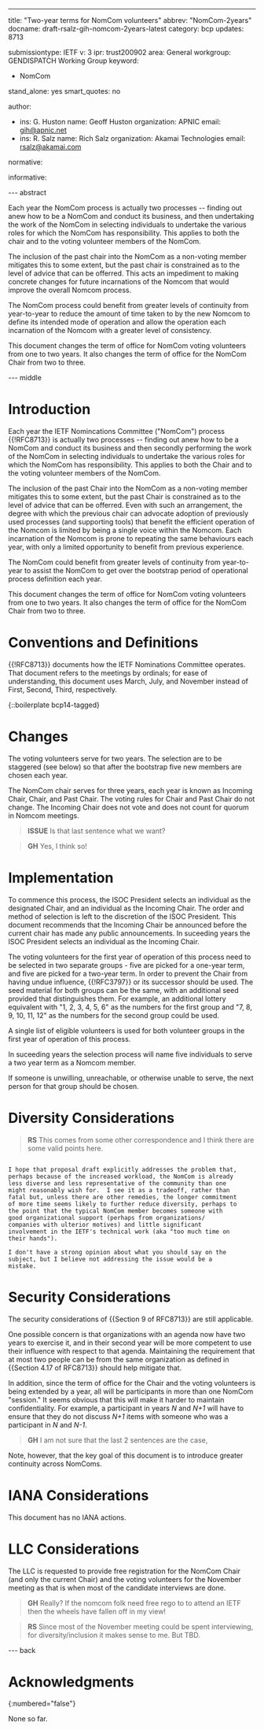 ---
title: "Two-year terms for NomCom volunteers"
abbrev: "NomCom-2years"
docname: draft-rsalz-gih-nomcom-2years-latest
category: bcp
updates: 8713

submissiontype: IETF
v: 3
ipr: trust200902
area: General
workgroup: GENDISPATCH Working Group
keyword:
 - NomCom

stand_alone: yes
smart_quotes: no

author:
 - ins: G. Huston
   name: Geoff Huston
   organization: APNIC
   email: gih@apnic.net
 - ins: R. Salz
   name: Rich Salz
   organization: Akamai Technologies
   email: rsalz@akamai.com

normative:

informative:


--- abstract

Each year the NomCom process is actually two processes -- finding out anew
how to be a NomCom and conduct its business, and then undertaking the
work of the NomCom in selecting individuals to undertake the various roles
for which the NomCom has responsibility. This applies to both the chair and
to the voting volunteer members of the NomCom.

The inclusion of the past chair into the NomCom as a non-voting member
mitigates this to some extent, but the past chair is constrained as to the
level of advice that can be offerred.  This acts an impediment to making
concrete changes for future incarnations of the Nomcom that would improve
the overall Nomcom process.

The NomCom process could benefit from greater levels of continuity from year-to-year
to reduce the amount of time taken to by the new Nomcom to define its intended mode
of operation and allow the operation each incarnation of the Nomcom with a greater level
of consistency.

This document changes the term of office for NomCom voting volunteers from
one to two years.  It also changes the term of office for the NomCom Chair
from two to three.

--- middle

# Introduction

Each year the IETF Nomincations Committee ("NomCom")
process {{!RFC8713}} is actually two processes -- finding out anew
how to be a NomCom and conduct its business and then secondly performing the
work of the NomCom in selecting individuals to undertake the various roles
for which the NomCom has responsibility. This applies to both the Chair and
to the voting volunteer members of the NomCom.

The inclusion of the past Chair into the NomCom as a non-voting member
mitigates this to some extent, but the past Chair is constrained as to the
level of advice that can be offerred. Even with such an arrangement, the
degree with which the previous chair can advocate adoption of previously
used processes (and supporting tools) that benefit the efficient operation
of the Nomcom is limited by being a single voice within the Nomcom.
Each incarnation of the Nomcom is prone to repeating the same behaviours
each year, with only a limited opportunity to benefit from previous experience.

The NomCom could benefit from greater levels of continuity from year-to-year
to assist the NomCom to get over the bootstrap period of operational process
definition each year.

This document changes the term of office for NomCom voting volunteers from
one to two years.  It also changes the term of office for the NomCom Chair
from two to three.

# Conventions and Definitions

{{!RFC8713}} documents how the IETF Nominations Committee
operates. That document refers to the meetings by ordinals; for ease of
understanding, this document uses March, July, and November instead of
First, Second, Third, respectively.

{::boilerplate bcp14-tagged}

# Changes

The voting volunteers serve for two years.
The selection are to be staggered (see below) so that after the bootstrap
five new members are chosen each year.

The NomCom chair serves for three years, each year is known as
Incoming Chair, Chair, and Past Chair.
The voting rules for Chair and Past Chair do not change.
The Incoming Chair does not vote and does not count for quorum in
Nomcom meetings.

> **ISSUE** Is that last sentence what we want?

> **GH** Yes, I think so!

# Implementation

To commence this process, the ISOC President selects an individual as the
designated Chair, and an individual as the Incoming Chair.
The order and method of selection is left to the discretion of the ISOC
President.
This document recommends that the Incoming Chair be announced before
the current chair has made any public announcements. In suceeding years the
ISOC President selects an individual as the Incoming Chair.

The voting volunteers for the first year of operation of this process need to be selected in two
separate groups - five are picked for a one-year term, and five are picked
for a two-year term. In order to prevent the Chair from having undue
influence, {{!RFC3797}} or its successor should be used. The seed material
for both groups can be the same, with an additional seed provided that
distinguishes them. For example, an additional lottery equivalent with
"1, 2, 3, 4, 5, 6" as the numbers for the first group and
"7, 8, 9, 10, 11, 12" as the numbers for the second group could be used.

A single list of eligible volunteers is used for both volunteer groups
in the first year of operation of this process.

In suceeding years the selection process will name five individuals to serve a two year
term as a Nomcom member.

If someone is unwilling, unreachable, or otherwise unable to serve,
the next person for that group should be chosen.

# Diversity Considerations

> **RS** This comes from some other correspondence and I think there
are some valid points here.

~~~

I hope that proposal draft explicitly addresses the problem that,
perhaps because of the increased workload, the NomCom is already
less diverse and less representative of the community than one
might reasonably wish for.  I see it as a tradeoff, rather than
fatal but, unless there are other remedies, the longer commitment
of more time seems likely to further reduce diversity, perhaps to
the point that the typical NomCom member becomes someone with
good organizational support (perhaps from organizations/
companies with ulterior motives) and little significant
involvement in the IETF's technical work (aka "too much time on
their hands").

I don't have a strong opinion about what you should say on the
subject, but I believe not addressing the issue would be a
mistake.

~~~

# Security Considerations

The security considerations of {{Section 9 of RFC8713}} are still applicable.

One possible concern is that organizations with an agenda now have two years to
exercise it, and in their second year will be more competent to use their
influence with respect to that agenda. Maintaining the requirement that at
most two people can be from the same organization as defined in
{{Section 4.17 of RFC8713}} should help mitigate that.

In addition, since the term of office for the Chair and the voting volunteers
is being extended by a year, all will be participants in more than one
NomCom "session."
It seems obvious that this will make it harder to maintain confidentiality.
For example, a participant in years *N* and *N+1* will have to ensure
that they do not discuss *N+1* items with someone who was a participant
in *N* and *N-1*.

> **GH** I am not sure that the last 2 sentences are the case,

Note, however, that the key goal of this document is to introduce greater
continuity across NomComs.

# IANA Considerations

This document has no IANA actions.

# LLC Considerations

The LLC is requested to provide free registration for the NomCom Chair
(and only the current Chair) and
the voting volunteers for the November meeting as that is when most of
the candidate interviews are done.

> **GH** Really? If the nomcom folk need free rego to to attend an IETF then
the wheels have fallen off in my view!

> **RS** Since most of the November meeting could be spent interviewing, for
diversity/inclusion it makes sense to me.  But TBD.

--- back

# Acknowledgments
{:numbered="false"}

None so far.
